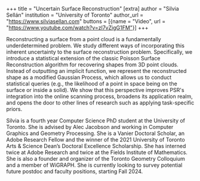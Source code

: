 +++
title = "Uncertain Surface Reconstruction"
[extra]
author = "Silvia Sellán"
institution = "University of Toronto"
author_url = "https://www.silviasellan.com"
buttons = [{name = "Video", url = "https://www.youtube.com/watch?v=zl7vZigG1FM"}]
+++

Reconstructing a surface from a point cloud is a fundamentally underdetermined problem. We study different ways of incorporating this inherent uncertainty to the surface reconstruction problem. Specifically, we introduce a statistical extension of the classic Poisson Surface Reconstruction algorithm for recovering shapes from 3D point clouds. Instead of outputting an implicit function, we represent the reconstructed shape as a modified Gaussian Process, which allows us to conduct statistical queries (e.g., the likelihood of a point in space being on the surface or inside a solid). We show that this perspective improves PSR's integration into the online scanning process, broadens its application realm, and opens the door to other lines of research such as applying task-specific priors.

Silvia is a fourth year Computer Science PhD student at the University of Toronto. She is advised by Alec Jacobson and working in Computer Graphics and Geometry Processing. She is a Vanier Doctoral Scholar, an Adobe Research Fellow and the winner of the 2021 University of Toronto Arts & Science Dean’s Doctoral Excellence Scholarship. She has interned twice at Adobe Research and twice at the Fields Institute of Mathematics. She is also a founder and organizer of the Toronto Geometry Colloquium and a member of WiGRAPH. She is currently looking to survey potential future postdoc and faculty positions, starting Fall 2024.